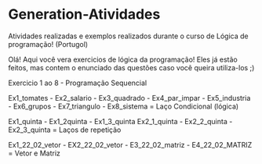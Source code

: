 # Generation-Atividades
Atividades realizadas e exemplos realizados durante o curso de Lógica de programação! (Portugol)

Olá! Aqui você vera exercicios de lógica da programação! Eles já estão feitos, mas contem o enunciado das questões caso você queira utiliza-los ;)

Exercicio 1 ao 8 - Programação Sequencial

Ex1_tomates - Ex2_salario - Ex3_quadrado - Ex4_par_impar - Ex5_industria - Ex6_grupos - Ex7_triangulo - Ex8_sistema = Laço Condicional (lógica)

Ex1_quinta - Ex1_2quinta - Ex1_3_quinta Ex2_1_quinta - Ex2_2_quinta - Ex2_3_quinta = Laços de repetição

Ex1_22_02_vetor - EX2_22_02_vetor - E3_22_02_matriz - E4_22_02_MATRIZ = Vetor e Matriz
